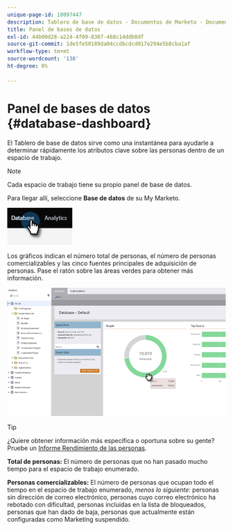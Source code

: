 ```yaml
---
unique-page-id: 10097447
description: Tablero de base de datos - Documentos de Marketo - Documentación del producto
title: Panel de bases de datos
exl-id: 44b00d28-a224-4f09-8307-468c14ddb0df
source-git-commit: 1de5fe50189da04ccdbcdcd017e294e5b8cba1af
workflow-type: tm+mt
source-wordcount: '138'
ht-degree: 0%

---
```


# Panel de bases de datos {#database-dashboard}

El Tablero de base de datos sirve como una instantánea para ayudarle a determinar rápidamente los atributos clave sobre las personas dentro de un espacio de trabajo.

>[!NOTE]
>
>Cada espacio de trabajo tiene su propio panel de base de datos.

Para llegar allí, seleccione **Base de datos** de su My Marketo.

![](assets/database-dashboard-1.png)

Los gráficos indican el número total de personas, el número de personas comercializables y las cinco fuentes principales de adquisición de personas. Pase el ratón sobre las áreas verdes para obtener más información.

![](assets/database-dashboard-2.png)

>[!TIP]
>
>¿Quiere obtener información más específica o oportuna sobre su gente? Pruebe un [Informe Rendimiento de las personas](/help/marketo/product-docs/reporting/basic-reporting/report-types/people-performance-report.md).

**Total de personas:** El número de personas que no han pasado mucho tiempo para el espacio de trabajo enumerado.

**Personas comercializables:** El número de personas que ocupan todo el tiempo en el espacio de trabajo enumerado, _menos lo siguiente_: personas sin dirección de correo electrónico, personas cuyo correo electrónico ha rebotado con dificultad, personas incluidas en la lista de bloqueados, personas que han dado de baja, personas que actualmente están configuradas como Marketing suspendido.
